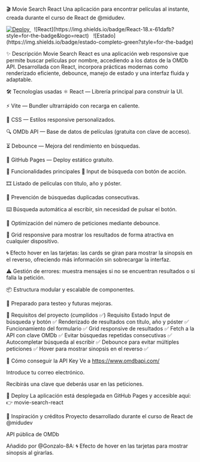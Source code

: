 🎬 Movie Search React
Una aplicación para encontrar películas al instante, creada durante el curso de React de @midudev.

<a href="https://gonzalo-8a.github.io/movie-search-react/" target="_blank" rel="noopener noreferrer">
  <img src="https://img.shields.io/badge/Ver%20online-AQUÍ-61dafb?style=for-the-badge&logo=vercel&logoColor=white" alt="Deploy">
</a>
&nbsp;
![React](https://img.shields.io/badge/React-18.x-61dafb?style=for-the-badge&logo=react)
&nbsp;
![Estado](https://img.shields.io/badge/estado-completo-green?style=for-the-badge)

✨ Descripción
Movie Search React es una aplicación web responsive que permite buscar películas por nombre, accediendo a los datos de la OMDb API. Desarrollada con React, incorpora prácticas modernas como renderizado eficiente, debounce, manejo de estado y una interfaz fluida y adaptable.

🛠️ Tecnologías usadas
⚛️ React — Librería principal para construir la UI.

⚡ Vite — Bundler ultrarrápido con recarga en caliente.

💅 CSS — Estilos responsive personalizados.

🔍 OMDb API — Base de datos de películas (gratuita con clave de acceso).

⏳ Debounce — Mejora del rendimiento en búsquedas.

🚀 GitHub Pages — Deploy estático gratuito.

🧩 Funcionalidades principales
🔎 Input de búsqueda con botón de acción.

🎞️ Listado de películas con título, año y póster.

🧠 Prevención de búsquedas duplicadas consecutivas.

⌨️ Búsqueda automática al escribir, sin necesidad de pulsar el botón.

🛑 Optimización del número de peticiones mediante debounce.

🧱 Grid responsive para mostrar los resultados de forma atractiva en cualquier dispositivo.

🌀 Efecto hover en las tarjetas: las cards se giran para mostrar la sinopsis en el reverso, ofreciendo más información sin sobrecargar la interfaz.

⚠️ Gestión de errores: muestra mensajes si no se encuentran resultados o si falla la petición.

📦 Estructura modular y escalable de componentes.

🧪 Preparado para testeo y futuras mejoras.

🔧 Requisitos del proyecto (cumplidos ✅)
Requisito	Estado
Input de búsqueda y botón	✅
Renderizado de resultados con título, año y póster	✅
Funcionamiento del formulario	✅
Grid responsive de resultados	✅
Fetch a la API con clave OMDb	✅
Evitar búsquedas repetidas consecutivas	✅
Autocompletar búsqueda al escribir	✅
Debounce para evitar múltiples peticiones	✅
Hover para mostrar sinopsis en el reverso	✅


🔑 Cómo conseguir la API Key
Ve a https://www.omdbapi.com/

Introduce tu correo electrónico.

Recibirás una clave que deberás usar en las peticiones.

🚀 Deploy
La aplicación está desplegada en GitHub Pages y accesible aquí:
👉 movie-search-react

🧠 Inspiración y créditos
Proyecto desarrollado durante el curso de React de @midudev

API pública de OMDb

Añadido por @Gonzalo-8A:
🌀 Efecto de hover en las tarjetas para mostrar sinopsis al girarlas.
